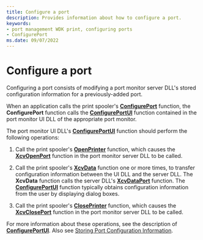 ```yaml
---
title: Configure a port
description: Provides information about how to configure a port.
keywords:
- port management WDK print, configuring ports
- ConfigurePort
ms.date: 09/07/2022
---
```


# Configure a port

Configuring a port consists of modifying a port monitor server DLL's stored configuration information for a previously-added port.

When an application calls the print spooler's [**ConfigurePort**](/windows/win32/printdocs/configureport) function, the **ConfigurePort** function calls the [**ConfigurePortUI**](/windows-hardware/drivers/ddi/winsplp/nf-winsplp-configureportui) function contained in the port monitor UI DLL of the appropriate port monitor.

The port monitor UI DLL's [**ConfigurePortUI**](/windows-hardware/drivers/ddi/winsplp/nf-winsplp-configureportui) function should perform the following operations:

1. Call the print spooler's [**OpenPrinter**](/windows/win32/printdocs/openprinter) function, which causes the [**XcvOpenPort**](/windows-hardware/drivers/ddi/winsplp/nf-winsplp-xcvopenport) function in the port monitor server DLL to be called.

1. Call the print spooler's [**XcvData**](/previous-versions/ff564255(v=vs.85)) function one or more times, to transfer configuration information between the UI DLL and the server DLL. The **XcvData** function calls the server DLL's [**XcvDataPort**](/windows-hardware/drivers/ddi/winsplp/nf-winsplp-xcvdataport) function. The [**ConfigurePortUI**](/windows-hardware/drivers/ddi/winsplp/nf-winsplp-configureportui) function typically obtains configuration information from the user by displaying dialog boxes.

1. Call the print spooler's [**ClosePrinter**](/windows/win32/printdocs/closeprinter) function, which causes the [**XcvClosePort**](/windows-hardware/drivers/ddi/winsplp/nf-winsplp-xcvcloseport) function in the port monitor server DLL to be called.

For more information about these operations, see the description of [**ConfigurePortUI**](/windows-hardware/drivers/ddi/winsplp/nf-winsplp-configureportui). Also see [Storing Port Configuration Information](storing-port-configuration-information.md).
